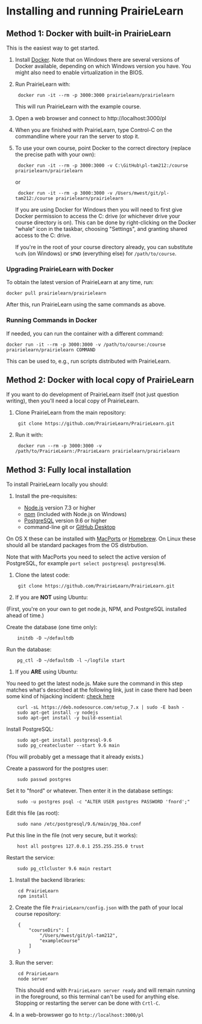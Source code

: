 
# Installing and running PrairieLearn

## Method 1: Docker with built-in PrairieLearn

This is the easiest way to get started.

1. Install [Docker](https://www.docker.com). Note that on Windows there are several versions of Docker available, depending on which Windows version you have. You might also need to enable virtualization in the BIOS.

1. Run PrairieLearn with:

        docker run -it --rm -p 3000:3000 prairielearn/prairielearn

    This will run PrairieLearn with the example course.

1. Open a web browser and connect to http://localhost:3000/pl

1. When you are finished with PrairieLearn, type Control-C on the commandline where your ran the server to stop it.

1. To use your own course, point Docker to the correct directory (replace the precise path with your own):

        docker run -it --rm -p 3000:3000 -v C:\GitHub\pl-tam212:/course prairielearn/prairielearn

    or

        docker run -it --rm -p 3000:3000 -v /Users/mwest/git/pl-tam212:/course prairielearn/prairielearn

    If you are using Docker for Windows then you will need to first give Docker permission to access the C: drive (or whichever drive your course directory is on). This can be done by right-clicking on the Docker "whale" icon in the taskbar, choosing "Settings", and granting shared access to the C: drive.

    If you're in the root of your course directory already, you can substitute `%cd%` (on Windows) or `$PWD` (everything else) for `/path/to/course`.

### Upgrading PrairieLearn with Docker

To obtain the latest version of PrairieLearn at any time, run:

    docker pull prairielearn/prairielearn

After this, run PrairieLearn using the same commands as above.

### Running Commands in Docker

If needed, you can run the container with a different command:

    docker run -it --rm -p 3000:3000 -v /path/to/course:/course prairielearn/prairielearn COMMAND

This can be used to, e.g., run scripts distributed with PrairieLearn.

## Method 2: Docker with local copy of PrairieLearn

If you want to do development of PrairieLearn itself (not just question writing), then you'll need a local copy of PrairieLearn.

1. Clone PrairieLearn from the main repository:

        git clone https://github.com/PrairieLearn/PrairieLearn.git

1. Run it with:

        docker run --rm -p 3000:3000 -v /path/to/PrairieLearn:/PrairieLearn prairielearn/prairielearn


## Method 3: Fully local installation

To install PrairieLearn locally you should:

1. Install the pre-requisites:

    * [Node.js](http://nodejs.org/) version 7.3 or higher
    * [npm](https://npmjs.org/) (included with Node.js on Windows)
    * [PostgreSQL](https://www.postgresql.org) version 9.6 or higher
    * command-line git or [GitHub Desktop](https://desktop.github.com)

  On OS X these can be installed with [MacPorts](http://www.macports.org/) or [Homebrew](http://brew.sh/). On Linux these should all be standard packages from the OS distrbution.

  Note that with MacPorts you need to select the active version of PostgreSQL, for example `port select postgresql postgresql96`.

1. Clone the latest code:

        git clone https://github.com/PrairieLearn/PrairieLearn.git

1. If you are **NOT** using Ubuntu:

 (First, you're on your own to get node.js, NPM, and PostgreSQL installed ahead of time.)

 Create the database (one time only):

        initdb -D ~/defaultdb
 Run the database:

        pg_ctl -D ~/defaultdb -l ~/logfile start

1. If you **ARE** using Ubuntu:
 
 You need to get the latest node.js. Make sure the command in this step matches what's described at the following link, just in case there had been some kind of hijacking incident: [check here](https://nodejs.org/en/download/package-manager/#debian-and-ubuntu-based-linux-distributions)

        curl -sL https://deb.nodesource.com/setup_7.x | sudo -E bash -
        sudo apt-get install -y nodejs
        sudo apt-get install -y build-essential

 Install PostgreSQL:

        sudo apt-get install postgresql-9.6
        sudo pg_createcluster --start 9.6 main
 (You will probably get a message that it already exists.)

 Create a password for the postgres user:

        sudo passwd postgres
 Set it to "fnord" or whatever. Then enter it in the database settings:

        sudo -u postgres psql -c "ALTER USER postgres PASSWORD 'fnord';"
 Edit this file (as root):

        sudo nano /etc/postgresql/9.6/main/pg_hba.conf
 Put this line in the file (not very secure, but it works):

        host all postgres 127.0.0.1 255.255.255.0 trust
 Restart the service:

        sudo pg_ctlcluster 9.6 main restart

1. Install the backend libraries:

        cd PrairieLearn
        npm install

1. Create the file `PrairieLearn/config.json` with the path of your local course repository:

        {
            "courseDirs": [
                "/Users/mwest/git/pl-tam212",
                "exampleCourse"
            ]
        }

1. Run the server:

        cd PrairieLearn
        node server

   This should end with `PrairieLearn server ready` and will remain running in the foreground, so this terminal can't be used for anything else. Stopping or restarting the server can be done with `Crtl-C`.

1. In a web-browswer go to `http://localhost:3000/pl`
